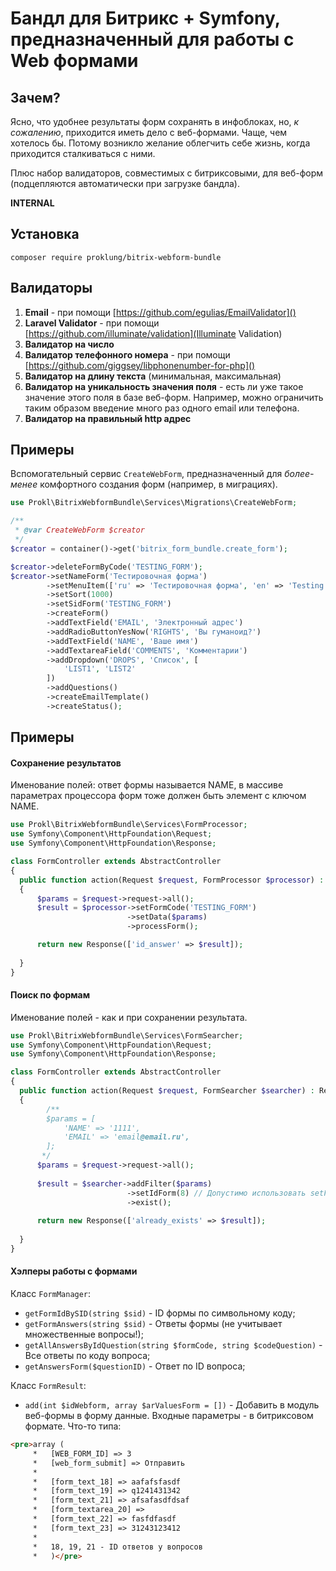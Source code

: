 # Бандл для Битрикс + Symfony, предназначенный для работы с Web формами

## Зачем?

Ясно, что удобнее результаты форм сохранять в инфоблоках, но, _к сожалению_, приходится иметь дело с веб-формами. Чаще, 
чем хотелось бы. Потому возникло желание облегчить себе жизнь, когда приходится сталкиваться с ними. 

Плюс набор валидаторов, совместимых с битриксовыми, для веб-форм (подцепляются автоматически при загрузке бандла).

**INTERNAL**

## Установка

`composer require proklung/bitrix-webform-bundle`

## Валидаторы

1) **Email** - при помощи [https://github.com/egulias/EmailValidator]()
2) **Laravel Validator** - при помощи [https://github.com/illuminate/validation](Illuminate Validation)
3) **Валидатор на число**
4) **Валидатор телефонного номера** - при помощи [https://github.com/giggsey/libphonenumber-for-php]()
5) **Валидатор на длину текста** (минимальная, максимальная)
5) **Валидатор на уникальность значения поля** - есть ли уже такое значение этого поля в базе веб-форм. Например,
можно ограничить таким образом введение много раз одного email или телефона.
5) **Валидатор на правильный http адрес**

## Примеры

Вспомогательный сервис `CreateWebForm`, предназначенный для _более-менее_ комфортного создания форм (например, в миграциях).

```php
use Prokl\BitrixWebformBundle\Services\Migrations\CreateWebForm;

/**
 * @var CreateWebForm $creator
 */
$creator = container()->get('bitrix_form_bundle.create_form');

$creator->deleteFormByCode('TESTING_FORM');
$creator->setNameForm('Тестировочная форма')
        ->setMenuItem(['ru' => 'Тестировочная форма', 'en' => 'Testing'])
        ->setSort(1000)
        ->setSidForm('TESTING_FORM')
        ->createForm()
        ->addTextField('EMAIL', 'Электронный адрес')
        ->addRadioButtonYesNow('RIGHTS', 'Вы гуманоид?')
        ->addTextField('NAME', 'Ваше имя')
        ->addTextareaField('COMMENTS', 'Комментарии')
        ->addDropdown('DROPS', 'Список', [
            'LIST1', 'LIST2'
        ])
        ->addQuestions()
        ->createEmailTemplate()
        ->createStatus();
```

## Примеры

#### Сохранение результатов

Именование полей: ответ формы называется NAME, в массиве параметрах процессора форм тоже должен 
быть элемент с ключом NAME. 

```php
use Prokl\BitrixWebformBundle\Services\FormProcessor;
use Symfony\Component\HttpFoundation\Request;
use Symfony\Component\HttpFoundation\Response;

class FormController extends AbstractController
{
  public function action(Request $request, FormProcessor $processor) : Response 
  {
      $params = $request->request->all();
      $result = $processor->setFormCode('TESTING_FORM')
                          ->setData($params)
                          ->processForm();

      return new Response(['id_answer' => $result]);  
  
  }
}
```

#### Поиск по формам

Именование полей - как и при сохранении результата.

```php
use Prokl\BitrixWebformBundle\Services\FormSearcher;
use Symfony\Component\HttpFoundation\Request;
use Symfony\Component\HttpFoundation\Response;

class FormController extends AbstractController
{
  public function action(Request $request, FormSearcher $searcher) : Response 
  {
        /**
        $params = [
            'NAME' => '1111',
            'EMAIL' => 'email@email.ru',
        ];
       */
      $params = $request->request->all();
       
      $result = $searcher->addFilter($params)
                          ->setIdForm(8) // Допустимо использовать setFormCode('Символьный код формы')
                          ->exist();
        
      return new Response(['already_exists' => $result]);  
  
  }
}

```

#### Хэлперы работы с формами

Класс `FormManager`:

- ```getFormIdBySID(string $sid)``` - ID формы по символьному коду;
- ```getFormAnswers(string $sid)``` - Ответы формы (не учитывает множественные вопросы!);
- ```getAllAnswersByIdQuestion(string $formCode, string $codeQuestion)``` - Все ответы по коду вопроса;
- ```getAnswersForm($questionID)``` - Ответ по ID вопроса;

Класс `FormResult`:

- ```add(int $idWebform, array $arValuesForm = [])``` - Добавить в модуль веб-формы в форму данные. Входные
параметры - в битриксовом формате. Что-то типа:

```html
<pre>array (
     *   [WEB_FORM_ID] => 3
     *   [web_form_submit] => Отправить
     *
     *   [form_text_18] => aafafsfasdf
     *   [form_text_19] => q1241431342
     *   [form_text_21] => afsafasdfdsaf
     *   [form_textarea_20] =>
     *   [form_text_22] => fasfdfasdf
     *   [form_text_23] => 31243123412
     *
     *   18, 19, 21 - ID ответов у вопросов
     *   )</pre>
```
